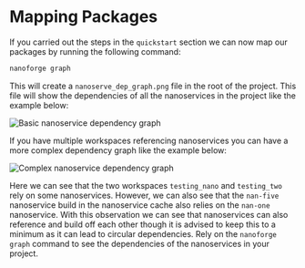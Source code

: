 # Mapping Packages

If you carried out the steps in the `quickstart` section we can now map our packages by running the following command:

```bash
nanoforge graph
```

This will create a `nanoserve_dep_graph.png` file in the root of the project. This file will show the dependencies of 
all the nanoservices in the project like the example below:

![Basic nanoservice dependency graph](/img/nanoserve_dep_graph.png)

If you have multiple workspaces referencing nanoservices you can have a more complex dependency graph like the example below:

![Complex nanoservice dependency graph](/img/complex_graph.png)

Here we can see that the two workspaces `testing_nano` and `testing_two` rely on some nanoservices. However, we can also see
that the `nan-five` nanoservice build in the nanoservice cache also relies on the `nan-one` nanoservice. With this observation
we can see that nanoservices can also reference and build off each other though it is advised to keep this to a minimum as it 
can lead to circular dependencies. Rely on the `nanoforge graph` command to see the dependencies of the nanoservices in your project.